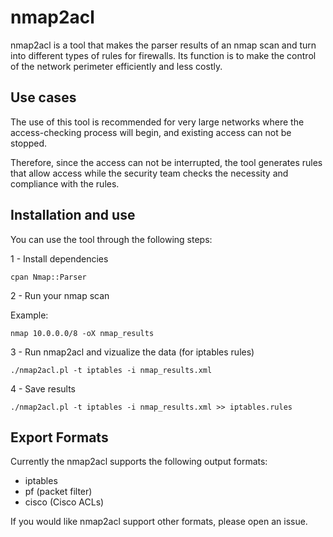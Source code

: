 nmap2acl
========

nmap2acl is a tool that makes the parser results of an nmap scan and turn into different types of rules for firewalls. Its function is to make the control of the network perimeter efficiently and less costly.

Use cases
---------

The use of this tool is recommended for very large networks where the access-checking process will begin, and existing access can not be stopped.

Therefore, since the access can not be interrupted, the tool generates rules that allow access while the security team checks the necessity and compliance with the rules.

Installation and use
--------------------

You can use the tool through the following steps:

1 - Install dependencies

    cpan Nmap::Parser


2 - Run your nmap scan

Example:

    nmap 10.0.0.0/8 -oX nmap_results


3 - Run nmap2acl and vizualize the data (for iptables rules)

    ./nmap2acl.pl -t iptables -i nmap_results.xml


4 - Save results

    ./nmap2acl.pl -t iptables -i nmap_results.xml >> iptables.rules

Export Formats
--------------

Currently the nmap2acl supports the following output formats:
- iptables
- pf (packet filter)
- cisco (Cisco ACLs)

If you would like nmap2acl support other formats, please open an issue.
